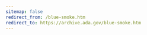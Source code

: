 ```yaml
---
sitemap: false 
redirect_from: /blue-smoke.htm 
redirect_to: https://archive.ada.gov/blue-smoke.htm 
---
```

